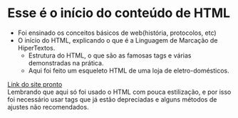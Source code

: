 # Esse é o início do conteúdo de HTML

- Foi ensinado os conceitos básicos de web(história, protocolos, etc)
- O início do HTML, explicando o que é a Linguagem de Marcação de HiperTextos.
  - Estrutura do HTML, o que são as famosas tags e várias demonstradas na prática.
  - Aqui foi feito um esqueleto HTML de uma loja de eletro-domésticos.

[Link do site pronto](https://marcos-recodepro.netlify.app/fullstackeletro_html/index.html)
<br>
Lembrando que aqui só foi usado o HTML com pouca estilização, e por isso foi necessário usar tags que já estão depreciadas e alguns métodos de ajustes não recomendados. 